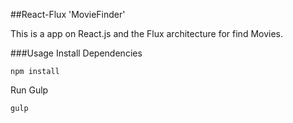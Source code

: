 ##React-Flux 'MovieFinder'

This is a app on React.js and the Flux architecture for find Movies.


###Usage
Install Dependencies

```
npm install
```

Run Gulp

```
gulp
```